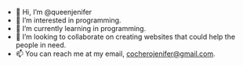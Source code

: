 - 👋 Hi, I’m @queenjenifer
- 👀 I’m interested in programming.
- 🌱 I’m currently learning in programming.
- 💞️ I’m looking to collaborate on creating websites that could help the people in need.
- 📫 You can reach me at my email, cocherojenifer@gmail.com.

<!---
queenjenifer/queenjenifer is a ✨ special ✨ repository because its `README.md` (this file) appears on your GitHub profile.
You can click the Preview link to take a look at your changes.
--->
